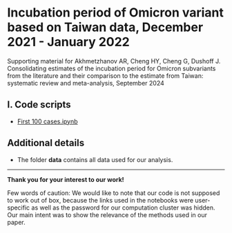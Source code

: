 # Incubation period of Omicron variant based on Taiwan data, December 2021 - January 2022

Supporting material for Akhmetzhanov AR, Cheng HY, Cheng G, Dushoff J. Consolidating estimates of the incubation period for Omicron subvariants from the literature and their comparison to the estimate from Taiwan: systematic review and meta-analysis, September 2024

## I. Code scripts
* [First 100 cases.ipynb]([https://nbviewer.org/github/aakhmetz/](https://nbviewer.org/github/aakhmetz/Omicron-incper-Taiwan-2025/blob/main/scripts/Andrei/First%20100%20cases.ipynb))

## Additional details
* The folder **data** contains all data used for our analysis.

---------
**Thank you for your interest to our work!** 

Few words of caution: We would like to note that our code is not supposed to work out of box, because the links used in the notebooks were user-specific as well as the password for our computation cluster was hidden. Our main intent was to show the relevance of the methods used in our paper.

 
